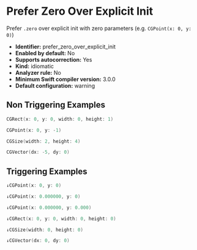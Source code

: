 # Prefer Zero Over Explicit Init

Prefer `.zero` over explicit init with zero parameters (e.g. `CGPoint(x: 0, y: 0)`)

* **Identifier:** prefer_zero_over_explicit_init
* **Enabled by default:** No
* **Supports autocorrection:** Yes
* **Kind:** idiomatic
* **Analyzer rule:** No
* **Minimum Swift compiler version:** 3.0.0
* **Default configuration:** warning

## Non Triggering Examples

```swift
CGRect(x: 0, y: 0, width: 0, height: 1)
```

```swift
CGPoint(x: 0, y: -1)
```

```swift
CGSize(width: 2, height: 4)
```

```swift
CGVector(dx: -5, dy: 0)
```

## Triggering Examples

```swift
↓CGPoint(x: 0, y: 0)
```

```swift
↓CGPoint(x: 0.000000, y: 0)
```

```swift
↓CGPoint(x: 0.000000, y: 0.000)
```

```swift
↓CGRect(x: 0, y: 0, width: 0, height: 0)
```

```swift
↓CGSize(width: 0, height: 0)
```

```swift
↓CGVector(dx: 0, dy: 0)
```